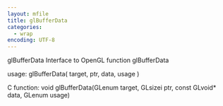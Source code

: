 ```yaml
---
layout: mfile
title: glBufferData
categories:
  - wrap
encoding: UTF-8
---
```


glBufferData  Interface to OpenGL function glBufferData

usage:  glBufferData( target, ptr, data, usage )

C function:  void glBufferData(GLenum target, GLsizei ptr, const GLvoid\* data, GLenum usage)